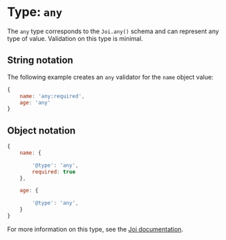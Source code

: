# Type: `any`

The `any` type corresponds to the `Joi.any()` schema and can represent any type of value. Validation on this type is minimal.


## String notation

The following example creates an `any` validator for the `name` object value:

```js
{
    name: 'any:required',
    age: 'any'
}
```

## Object notation

```js
{
    name: {

        '@type': 'any',
        required: true
    },

    age: {

        '@type': 'any',
    }
}
```


For more information on this type, see the [Joi documentation](https://github.com/hapijs/joi/blob/v8/API.md).
